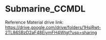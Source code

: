# Submarine_CCMDL
Reference Material drive link: https://drive.google.com/drive/folders/1HsjRwt-2TL86SBzD2aF48EiymFH4Wtgt?usp=sharing
